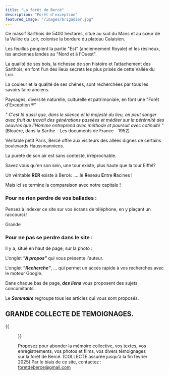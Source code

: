 ```yaml
---
title: "La forêt de Bercé"
description: "Forêt d'exception"
featured_image: "/images/brigadier.jpg"
---
```


Ce massif Sarthois de 5400 hectares, situé
au sud du Mans et au cœur de la Vallée du Loir,
colonise la bordure du plateau Calaisien. 

Les feuillus peuplent la partie "Est" (anciennement Royale)
et les résineux, les anciennes landes au "Nord et à l'Ouest".

La qualité de ses bois, la richesse de son histoire 
et l’attachement des Sarthois, en font l'un des 
lieux secrets les plus prisés de cette Vallée du Loir.

La couleur et la qualité de ses chênes, sont recherchées par 
tous les savoirs faire anciens. 

Paysages, diversité naturelle, culturelle et 
patrimoniale, en font une "Forêt d'Exception ®"


*" C'est là aussi que, dans le silence et la majesté du lieu,
on peut songer avec fruit au travail des générations passées
et méditer sur la pérénnité des oeuvres que l'Homme entreprend
avec méthode et poursuit avec cotinuité "*
(Blouère, dans la Sarthe - Les documents de France - 1952)

Véritable petit Paris, Bercé offre aux visiteurs 
des allées dignes de certains boulevards Haussmanniens.

La pureté de son air est sans conteste, irréprochable.

Savez vous qu'en son sein, une tour existe,
plus haute que la tour Eiffel?

Un véritable **RER** existe à Bercé: .....le **R**éseau **E**ntre **R**acines !

Mais ici se termine la comparaison avec notre capitale !


### Pour ne rien perdre de vos ballades : 

Pensez à indexer ce site sur vos écrans de téléphone,
en y plaçant un raccourci !

Grande 

### Pour ne pas se perdre dans le site :

Il y a, situé en haut de page, sur la photo :

L'onglet ***"A propos"***  qui vous présente l'auteur.

L'onglet ***"Recherche"***, 
... qui permet un accès rapide à vos recherches avec le moteur Google.  

Dans chaque bas de page, ***des liens*** vous proposent des sujets concomitants.

Le ***Sommaire*** regroupe tous les articles qui vous sont proposés.

## GRANDE COLLECTE DE TEMOIGNAGES.

{{<figure src="/images/articles/collecte2.jpg"  title="Grande collecte de témoignages">}}

Proposez pour abonder la mémoire collective, vos textes, vos enregistrements, 
vos photos et films, vos divers témoignages sur la forêt de Bercé. 
(COLLECTE assurée jusqu'à la fin février 2025)
Par le biais de ce site, contactez :  foretdeberce@gmail.com 



